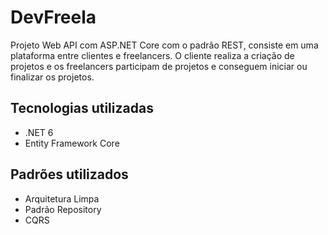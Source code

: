 # DevFreela

Projeto Web API com ASP.NET Core com o padrão REST, consiste em uma plataforma entre clientes e freelancers. O cliente realiza a criação de projetos e os freelancers participam de projetos e conseguem iniciar ou finalizar os projetos.

## Tecnologias utilizadas

- .NET 6
- Entity Framework Core

## Padrões utilizados

- Arquitetura Limpa
- Padrão Repository
- CQRS

